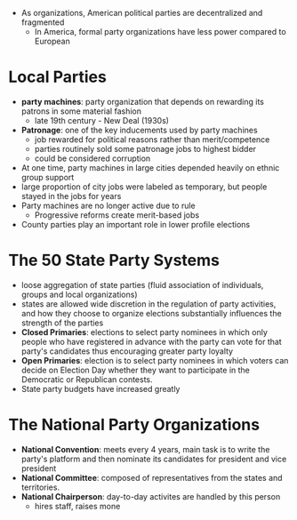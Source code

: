 - As organizations, American political parties are decentralized and fragmented
	- In America, formal party organizations have less power compared to European

# Local Parties
- **party machines**: party organization that depends on rewarding its patrons in some material fashion
	- late 19th century - New Deal (1930s)
- **Patronage**: one of the key inducements used by party machines
	- job rewarded for political reasons rather than merit/competence
	- parties routinely sold some patronage jobs to highest bidder
	- could be considered corruption
- At one time, party machines in large cities depended heavily on ethnic group support
- large proportion of city jobs were labeled as temporary, but people stayed in the jobs for years
- Party machines are no longer active due to rule
	- Progressive reforms create merit-based jobs
- County parties play an important role in lower profile elections

# The 50 State Party Systems
- loose aggregation of state parties (fluid association of individuals, groups and local organizations)
- states are allowed wide discretion in the regulation of party activities, and how they choose to organize elections substantially influences the strength of the parties
- **Closed Primaries**: elections to select party nominees in which only people who have registered in advance with the party can vote for that party's candidates thus encouraging greater party loyalty
- **Open Primaries**: election is to select party nominees in which voters can decide on Election Day whether they want to participate in the Democratic or Republican contests.
- State party budgets have increased greatly

# The National Party Organizations
- **National Convention**: meets every 4 years, main task is to write the party's platform and then nominate its candidates for president and vice president
- **National Committee**: composed of representatives from the states and territories.
- **National Chairperson**: day-to-day activites are handled by this person
	- hires staff, raises mone